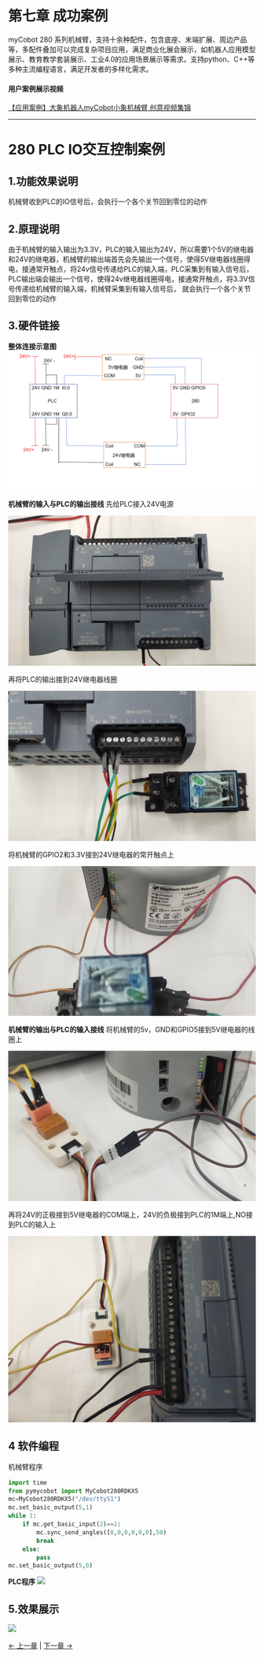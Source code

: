 
# 第七章 成功案例

myCobot 280 系列机械臂，支持十余种配件，包含底座、末端扩展、周边产品等，多配件叠加可以完成复杂项目应用，满足商业化展会展示，如机器人应用模型展示、教育教学套装展示、工业4.0的应用场景展示等需求。支持python、C++等多种主流编程语言，满足开发者的多样化需求。

#### 用户案例展示视频

[【应用案例】大象机器人myCobot小象机械臂 创意视频集锦](https://www.bilibili.com/video/BV1qq4y1z7xp/?share_source=copy_web&vd_source=3b38c7844f0bbcf4e0b1dbd1353459c9)

---
# 280 PLC IO交互控制案例
## 1.功能效果说明
机械臂收到PLC的IO信号后，会执行一个各个关节回到零位的动作

## 2.原理说明
由于机械臂的输入输出为3.3V，PLC的输入输出为24V，所以需要1个5V的继电器和24V的继电器，机械臂的输出端首先会先输出一个信号，使得5V继电器线圈得电，接通常开触点，将24v信号传递给PLC的输入端，PLC采集到有输入信号后，PLC输出端会输出一个信号，使得24v继电器线圈得电，接通常开触点，将3.3V信号传递给机械臂的输入端，机械臂采集到有输入信号后， 就会执行一个各个关节回到零位的动作

## 3.硬件链接

**整体连接示意图**
![](../resource/3-FunctionsAndApplications\7.SuccessfulCase/PLC1.png)

**机械臂的输入与PLC的输出接线** 先给PLC接入24V电源

![](../resource/3-FunctionsAndApplications\7.SuccessfulCase/PLC2.jpg)

再将PLC的输出接到24V继电器线圈

![](../resource/3-FunctionsAndApplications\7.SuccessfulCase/PLC3.jpg)

将机械臂的GPIO2和3.3V接到24V继电器的常开触点上

![](../resource/3-FunctionsAndApplications\7.SuccessfulCase/PLC4.jpg)

**机械臂的输出与PLC的输入接线** 将机械臂的5v，GND和GPIO5接到5V继电器的线圈上

![](../resource/3-FunctionsAndApplications\7.SuccessfulCase/PLC5.jpg)

再将24V的正极接到5V继电器的COM端上，24V的负极接到PLC的1M端上,NO接到PLC的输入上

![](../resource/3-FunctionsAndApplications\7.SuccessfulCase/PLC6.jpg)

## 4 软件编程
机械臂程序
```python
import time
from pymycobot import MyCobot280RDKX5
mc=MyCobot280RDKX5("/dev/ttyS1")
mc.set_basic_output(5,1)
while 1:
    if mc.get_basic_input(2)==1:
        mc.sync_send_angles([0,0,0,0,0,0],50)
        break
    else:
        pass
mc.set_basic_output(5,0)
```
**PLC程序**
![](../../resources\3-FunctionsAndApplications\7.SuccessfulCase/PLC7.png)

## 5.效果展示
![](../../resources\3-FunctionsAndApplications\7.SuccessfulCase/PLC8.gif)


[← 上一章](../6.developmentGuide/README.md) | [下一章 →](../8.SupportingResources/README.md)